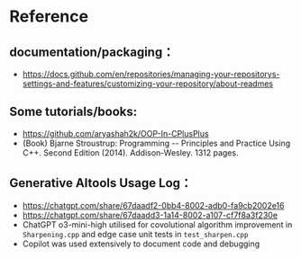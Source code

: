 # Reference

## documentation/packaging：
- https://docs.github.com/en/repositories/managing-your-repositorys-settings-and-features/customizing-your-repository/about-readmes
## Some tutorials/books:
- https://github.com/aryashah2k/OOP-In-CPlusPlus
- (Book) Bjarne Stroustrup: Programming -- Principles and Practice Using C++. Second Edition (2014). Addison-Wesley. 1312 pages.
## Generative AItools Usage Log：
- https://chatgpt.com/share/67daadf2-0bb4-8002-adb0-fa9cb2002e16
- https://chatgpt.com/share/67daadd3-1a14-8002-a107-cf7f8a3f230e
- ChatGPT o3-mini-high utilised for covolutional algorithm improvement in `Sharpening.cpp` and edge case unit tests in `test_sharpen.cpp`
- Copilot was used extensively to document code and debugging
